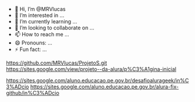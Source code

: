 - 👋 Hi, I’m @MRVlucas
- 👀 I’m interested in ...
- 🌱 I’m currently learning ...
- 💞️ I’m looking to collaborate on ...
- 📫 How to reach me ...
- 😄 Pronouns: ...
- ⚡ Fun fact: ...

<!---
MRVlucas/MRVlucas is a ✨ special ✨ repository because its `README.md` (this file) appears on your GitHub profile.
You can click the Preview link to take a look at your changes.
--->
https://github.com/MRVlucas/ProjetoS.git
https://sites.google.com/view/projeto--da-alura/p%C3%A1gina-inicial

https://sites.google.com/aluno.educacao.pe.gov.br/desafioalurageek/in%C3%ADcio
https://sites.google.com/aluno.educacao.pe.gov.br/alura-fix-github/in%C3%ADcio
